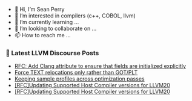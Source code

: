 - 👋 Hi, I’m Sean Perry
- 👀 I’m interested in compilers (c++, COBOL, llvm)
- 🌱 I’m currently learning ...
- 💞️ I’m looking to collaborate on ...
- 📫 How to reach me ...

<!---
s66perry/s66perry is a ✨ special ✨ repository because its `README.md` (this file) appears on your GitHub profile.
You can click the Preview link to take a look at your changes.
--->
### 📕 Latest LLVM Discourse Posts

<!-- DISCOURSE-LLVM:START -->
- [RFC: Add Clang attribute to ensure that fields are initialized explicitly](https://discourse.llvm.org/t/rfc-add-clang-attribute-to-ensure-that-fields-are-initialized-explicitly/80626?page=3#post_44)
- [Force TEXT relocations only rather than GOT/PLT](https://discourse.llvm.org/t/force-text-relocations-only-rather-than-got-plt/81329#post_2)
- [Keeping sample profiles across optimization passes](https://discourse.llvm.org/t/keeping-sample-profiles-across-optimization-passes/81180#post_3)
- [[RFC]Updating Supported Host Compiler versions for LLVM20](https://discourse.llvm.org/t/rfc-updating-supported-host-compiler-versions-for-llvm20/81327#post_5)
- [[RFC]Updating Supported Host Compiler versions for LLVM20](https://discourse.llvm.org/t/rfc-updating-supported-host-compiler-versions-for-llvm20/81327#post_4)
<!-- DISCOURSE-LLVM:END -->
